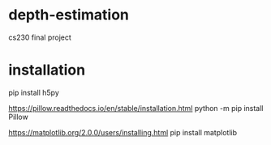 # depth-estimation
cs230 final project


# installation
pip install h5py

https://pillow.readthedocs.io/en/stable/installation.html
python -m pip install Pillow

https://matplotlib.org/2.0.0/users/installing.html
pip install matplotlib